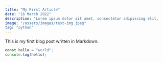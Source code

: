```yaml
---
title: "My First Article"
date: "16 March 2022"
description: "Lorem ipsum dolor sit amet, consectetur adipiscing elit, sed do eiusmod tempor incididunt ut labore et dolore magna aliqua."
image: "/assets/images/test-img.jpeg"
tag: "python"
---
```


This is my first blog post written in Markdown.

```ts
const hello = "world";
console.log(hello);